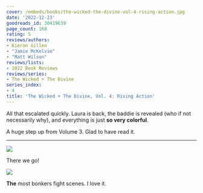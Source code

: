 ```yaml
---
cover: /embeds/books/the-wicked-the-divine-vol-4-rising-action.jpg
date: '2022-12-23'
goodreads_id: 30419639
page_count: 168
rating: 5
reviews/authors:
- Kieron Gillen
- "Jamie McKelvie"
- "Matt Wilson"
reviews/lists:
- 2022 Book Reviews
reviews/series:
- The Wicked + The Divine
series_index:
- 4
title: 'The Wicked + The Divine, Vol. 4: Rising Action'
---
```

All that escalated quickly. Laura is back, the baddie is revealed (who if not necessarily why), and everything is just **so very colorful**. 

A huge step up from Volume 3. Glad to have read it. 

<!--more-->

---


![](/embeds/books/attachments/wicked-divine-4-c9e720.png)

There we go!

![](/embeds/books/attachments/wicked-divine-4-872394.png)

**The** most bonkers fight scenes. I love it. 


